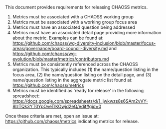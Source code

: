 This document provides requirements for releasing CHAOSS metrics. 

1) Metrics must be associated with a CHAOSS working group
2) Metrics must be associated with a working group focus area
3) Metrics must have an associated question being addressed
4) Metrics must have an associated detail page providing more information about the metric. Examples can be found at: 
  https://github.com/chaoss/wg-diversity-inclusion/blob/master/focus-areas/governance/board-council-diversity.md
  and
  https://github.com/chaoss/wg-evolution/blob/master/metrics/contributors.md
5) Metrics must be consistently referenced across the CHAOSS organization. This typically includes (1) the name/question listing in the focus area, (2) the name/question listing on the detail page, and (3) name/question listing in the aggregate metric list found at: https://github.com/chaoss/metrics
6) Metrics must be identified as 'ready for release' in the following spreadsheet: https://docs.google.com/spreadsheets/d/1_jwkwzs8s6SAm2vVY-8lzTQk3YT0YpOveTlKOwjd2eQ/edit#gid=0

Once these criteria are met, open an issue at: https://github.com/chaoss/metrics indicating metrics for release. 
